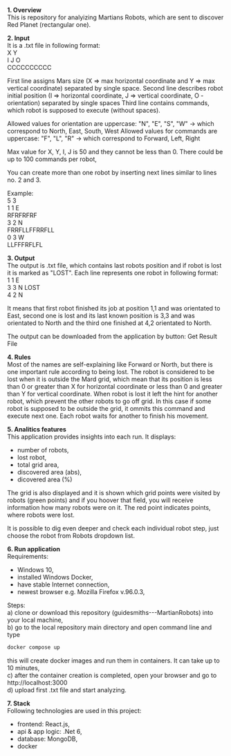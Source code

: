 <b>1. Overview</b>  
   This is repository for analyizing Martians Robots, which are sent to discover Red Planet (rectangular one).

<b>2. Input</b>   
   It is a .txt file in following format:  
   X Y  
   I J O  
   CCCCCCCCCC  
   
   First line assigns Mars size (X => max horizontal coordinate and Y => max vertical coordinate) separated by single space.
   Second line describes robot initial position (I => horizontal coordinate, J => vertical coordinate, O - orientation) separated by single spaces
   Third line contains commands, which robot is supposed to execute (without spaces).
   
   Allowed values for orientation are uppercase: "N", "E", "S", "W" -> which correspond to North, East, South, West
   Allowed values for commands are uppercase: "F", "L", "R" -> which correspond to Forward, Left, Right
   
   Max value for X, Y, I, J is 50 and they cannot be less than 0.
   There could be up to 100 commands per robot,
   
   You can create more than one robot by inserting next lines similar to lines no. 2 and 3.
   
   Example:  
   5 3  
   1 1 E  
   RFRFRFRF  
   3 2 N  
   FRRFLLFFRRFLL  
   0 3 W  
   LLFFFRFLFL  
   
<b>3. Output</b>   
   The output is .txt file, which contains last robots position and if robot is lost it is marked as "LOST". Each line represents one robot in following format:  
   1 1 E  
   3 3 N LOST  
   4 2 N  
   
   It means that first robot finished its job at position 1,1 and was orientated to East, second one is lost and its last known position is 3,3 and was orientated to North and
   the third one finished at 4,2 orientated to North.
   
   The output can be downloaded from the application by button: Get Result File
   
<b>4. Rules</b>   
   Most of the names are self-explaining like Forward or North, but there is one important rule according to being lost. The robot is considered to be lost when it is outside the Mard grid,
   which mean that its position is less than 0 or greater than X for horizontal coordinate or less than 0 and greater than Y for vertical coordinate. When robot is lost it left the hint for another robot,
   which prevent the other robots to go off grid. In this case if some robot is supposed to be outside the grid, it ommits this command and execute next one. Each robot waits for another to finish his movement.

<b>5. Analitics features</b>   
   This application provides insights into each run. It displays:  
   - number of robots,
   - lost robot,
   - total grid area,
   - discovered area (abs),
   - dicovered area (%)
   
   The grid is also displayed and it is shown which grid points were visited by robots (green points) and if you hoover that field, you will receive information how many robots were on it.
   The red point indicates points, where robots were lost.
   
   It is possible to dig even deeper and check each individual robot step, just choose the robot from Robots dropdown list.
   
<b>6. Run application</b>   
   Requirements:  
   - Windows 10,
   - installed Windows Docker,
   - have stable Internet connection,
   - newest browser e.g. Mozilla Firefox v.96.0.3,

   Steps:   
   a) clone or download this repository (guidesmiths---MartianRobots) into your local machine,  
   b) go to the local repository main directory and open command line and type 
   ```sh
   docker compose up
   ```
   this will create docker images and run them in containers. It can take up to 10 minutes,  
   c) after the container creation is completed, open your browser and go to http://localhost:3000  
   d) upload first .txt file and start analyzing.  
   
<b>7. Stack</b>  
   Following technologies are used in this project:
   - frontend: React.js,
   - api & app logic: .Net 6,
   - database: MongoDB,
   - docker
  
  
